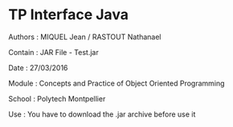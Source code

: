 # TP Interface Java 

Authors : MIQUEL Jean / RASTOUT Nathanael

Contain : JAR File - Test.jar

Date : 27/03/2016

Module : Concepts and Practice of Object Oriented Programming

School : Polytech Montpellier

Use : You have to download the .jar archive before use it
